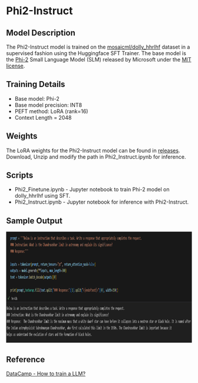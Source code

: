 # Phi2-Instruct

## Model Description
The Phi2-Instruct model is trained on the [mosaicml/dolly_hhrlhf](https://huggingface.co/datasets/mosaicml/dolly_hhrlhf) dataset in a supervised fashion using the Huggingface SFT Trainer. The base model is the [Phi-2](https://huggingface.co/microsoft/phi-2) Small Language Model (SLM) released by Microsoft under the [MIT license](https://huggingface.co/microsoft/phi-2/resolve/main/LICENSE).

## Training Details
* Base model: Phi-2
* Base model precision: INT8
* PEFT method: LoRA (rank=16)
* Context Length = 2048

## Weights
The LoRA weights for the Phi2-Instruct model can be found in [releases](https://github.com/NMS05/Phi2-Instruct/releases). Download, Unzip and modify the path in Phi2_Instruct.ipynb for inference.

## Scripts
* Phi2_Finetune.ipynb - Jupyter notebook to train Phi-2 model on dolly_hhrlhf using SFT.
* Phi2_Instruct.ipynb - Jupyter notebook for inference with Phi2-Instruct.

## Sample Output
<img src=https://github.com/NMS05/Phi2-Instruct/blob/main/inference.png width="950" height="300">

## Reference
[DataCamp - How to train a LLM?](https://www.datacamp.com/tutorial/how-to-train-a-llm-with-pytorch)
